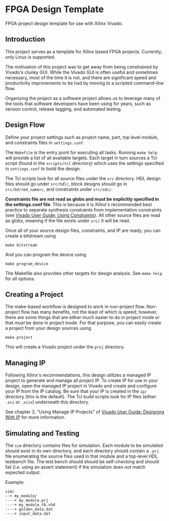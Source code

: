 # FPGA Design Template

FPGA project design template for use with Xilinx Vivado.

## Introduction

This project serves as a template for Xilinx based FPGA projects. Currently,
only Linux is supported.

The motivation of this project was to get away from being constrained by
Vivado's clunky GUI. While the Vivado GUI is often useful and sometimes
necessary, most of the time it is not, and there are significant speed and
productivity improvements to be had by moving to a scripted command-line flow.

Organizing the project as a software project allows us to leverage many of the
tools that software developers have been using for years, such as version
control, release tagging, and automated testing.

## Design Flow

Define your project settings such as project name, part, top level module,
and constraints files in `settings.conf`.

The `Makefile` is the entry point for executing all tasks. Running `make help`
will provide a list of all available targets. Each target in turn sources a 
Tcl script (found in the `scripts/tcl` directory) which uses the settings
specified in `settings.conf` to build the design.

The Tcl scripts look for all source files under the `src` directory.
HDL design files should go under `src/hdl/`, block designs should go in
`src/bd/<bd_name>/`, and constraints under `src/xdc/`.

**Constraints file are not read as globs and must be explicitly specified in the
settings.conf file**. This is because it is Xilinx's recommended best practice
to separate synthesis constraints from implementation constraints (see [Vivado
User Guide: Using
Constraints](https://www.xilinx.com/support/documentation/sw_manuals/xilinx2018_3/ug903-vivado-using-constraints.pdf)).
All other source files are read as globs, meaning if the file exists under 
`src/` it will be read.

Once all of your source design files, constraints, and IP are ready, you can
create a bitstream using

```shell
make bitstream
```

And you can program the device using

```shell
make program_device
```

The Makefile also provides other targets for design analysis. See `make help`
for all options.

## Creating a Project

The make-based workflow is designed to work in non-project flow. Non-project
flow has many benefits, not the least of which is speed; however, there are 
some things that are either much easier to do in project mode or that _must_ be
done in project mode. For that purpose, you can easily create a project from
your design sources using

```shell
make project
```

This will create a Vivado project under the `proj` directory.

## Managing IP

Following Xilinx's recommendations, this design utilizes a managed IP project
to generate and manage all project IP. To create IP for use in your design,
open the managed IP project in Vivado and create and configure your IP from the
IP catalog. Be sure that your IP is created in the `ip/` directory (this is the
default). The Tcl build scripts look for IP files (either `.xci` or `.xcix`)
underneath this directory.

See chapter 3, "Using Manage IP Projects" of [Vivado User Guide: Designing With
IP](https://www.xilinx.com/support/documentation/sw_manuals/xilinx2018_1/ug896-vivado-ip.pdf)
for more information.

## Simulating and Testing

The `sim` directory contains files for simulation. Each module to be simulated should
exist in its own directory, and each directory should contain a `.prj` file
enumerating the source files used in that module and a top-level HDL testbench
file. The test bench should should be self-checking and should fail (i.e. using
an assert statement) if the simulation does not match expected output.

Example:

    sim/
    --+ my_module/
    ----+ my_module.prj
    ----+ my_module_tb.vhd
    ----+ golden_data.dat
    ----+ input_data.dat
